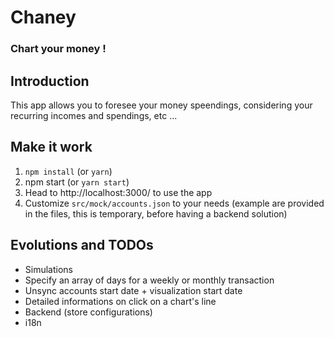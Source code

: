 # Chaney

### Chart your money !

## Introduction
This app allows you to foresee your money speendings, considering your recurring incomes and spendings, etc ...

## Make it work
1. `npm install` (or `yarn`)
2. npm start (or `yarn start`)
3. Head to http://localhost:3000/ to use the app
4. Customize `src/mock/accounts.json` to your needs (example are provided in the files, this is temporary, before having a backend solution)

## Evolutions and TODOs
- Simulations
- Specify an array of days for a weekly or monthly transaction
- Unsync accounts start date + visualization start date
- Detailed informations on click on a chart's line
- Backend (store configurations)
- i18n